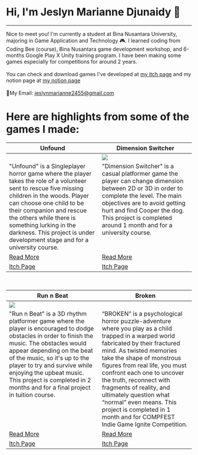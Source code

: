 # Hi, I'm Jeslyn Marianne Djunaidy 👋
---
Nice to meet you! I'm currently a student at Bina Nusantara University, majoring in Game Application and Technology 🎮. I learned coding from Coding Bee (course), Bina Nusantara game development workshop, and 6-months Google Play X Unity training program. I have been making some games especially for competitions for around 2 years.</br></br>
You can check and download games I've developed at [my itch page](https://mkd-jmd.itch.io/) and my notion page at [my notion page](https://www.notion.so/Jeslyn-s-Portfolio-4deffa7ea5ab4be6a0ab2ee811fd3d3c)</br></br>
📩My Email: jeslynmarianne2455@gmail.com

# Here are highlights from some of the games I made:
<table width="100%">
  <thead>
    <tr>
      <th width="50%">Unfound</a></th>
      <th width="50%">Dimension Switcher</a></th>
    </tr>
  </thead>
  <tbody>
    <tr>
      <td><img src=""/></td>
      <td><img src="https://github.com/user-attachments/assets/9edfe1bf-e794-45ce-b05a-ffa491b77f52"/></td>
    </tr>
    <tr>
      <td valign="text-top">"Unfound" is a Singleplayer horror game where the player takes the role of a volunteer sent to rescue five missing children in the woods. Player can choose one child to be their companion and rescue the others while there is something lurking in the darkness. This project is under development stage and for a university course.</td>
      <td valign="text-top">"Dimension Switcher" is a casual platformer game the player can change dimension between 2D or 3D in order to complete the level. The main objectives are to avoid getting hurt and find Cooper the dog. This project is completed around 1 month and for a university course.
</td>
    </tr>
    <tr>
      <td><a href="https://github.com/MKD20590/Unfound">Read More</td>
      <td><a href="https://github.com/MKD20590/Dimension-Switcher">Read More</td>
    </tr>
    <tr>
      <td><a href="">Itch Page</td>
      <td><a href="">Itch Page</td>
    </tr>
  </tbody>
</table>

<br>

<table width="100%">
  <thead>
    <tr>
      <th width="50%">Run n Beat</a></th>
      <th width="50%">Broken</a></th>
    </tr>
  </thead>
  <tbody>
    <tr>
      <td><img src="https://github.com/user-attachments/assets/4ead64f7-5e86-4486-a240-073cb6557bc7"/></td>
      <td><img src=""/></td>
    </tr>
    <tr>
      <td valign="text-top">"Run n Beat" is a 3D rhythm platformer game where the player is encouraged to dodge obstacles in order to finish the music. The obstacles would appear depending on the beat of the music, so it's up to the player to try and survive while enjoying the upbeat music. This project is completed in 2 months and for a final project in tuition course.</td>
      <td valign="text-top">“BROKEN” is a psychological horror puzzle-adventure where you play as a child trapped in a warped world fabricated by their fractured mind. As twisted memories take the shape of monstrous figures from real life, you must confront each one to uncover the truth, reconnect with fragments of reality, and ultimately question what “normal” even means. This project is completed in 1 month and for COMPFEST Indie Game Ignite Competition.</td>
    </tr>
    <tr>
      <td><a href="https://github.com/MKD20590/run-n-beat">Read More</td>
      <td><a href="https://github.com/MKD20590/Broken">Read More</td>
    </tr>
    <tr>
      <td><a href="">Itch Page</td>
      <td><a href="https://ajege.itch.io/broken">Itch Page</td>
    </tr>
  </tbody>
</table>

